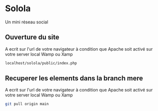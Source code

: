 # Solola
Un mini réseau social 

## Ouverture du site
A ecrit sur l'url de votre navigateur à condition que Apache soit activé sur votre server local Wamp ou Xamp
```sh
localhost/solola/public/index.php 
```

## Recuperer les elements dans la branch mere
A ecrit sur l'url de votre navigateur à condition que Apache soit activé sur votre server local Wamp ou Xamp
```sh
git pull origin main
```